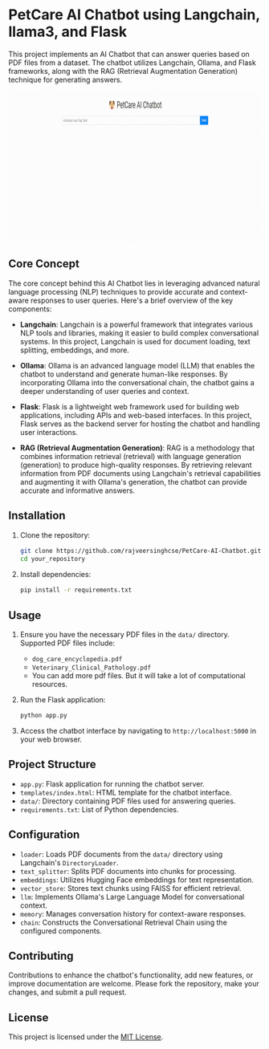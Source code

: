 # PetCare AI Chatbot using Langchain, llama3, and Flask

This project implements an AI Chatbot that can answer queries based on PDF files from a dataset. The chatbot utilizes Langchain, Ollama, and Flask frameworks, along with the RAG (Retrieval Augmentation Generation) technique for generating answers.

<p><img height="300" width="1000" src="https://github.com/rajveersinghcse/rajveersinghcse/blob/master/img/PetCare-AI-Chatbot.gif" alt="gif"></p>

## Core Concept

The core concept behind this AI Chatbot lies in leveraging advanced natural language processing (NLP) techniques to provide accurate and context-aware responses to user queries. Here's a brief overview of the key components:

- **Langchain**: Langchain is a powerful framework that integrates various NLP tools and libraries, making it easier to build complex conversational systems. In this project, Langchain is used for document loading, text splitting, embeddings, and more.

- **Ollama**: Ollama is an advanced language model (LLM) that enables the chatbot to understand and generate human-like responses. By incorporating Ollama into the conversational chain, the chatbot gains a deeper understanding of user queries and context.

- **Flask**: Flask is a lightweight web framework used for building web applications, including APIs and web-based interfaces. In this project, Flask serves as the backend server for hosting the chatbot and handling user interactions.

- **RAG (Retrieval Augmentation Generation)**: RAG is a methodology that combines information retrieval (retrieval) with language generation (generation) to produce high-quality responses. By retrieving relevant information from PDF documents using Langchain's retrieval capabilities and augmenting it with Ollama's generation, the chatbot can provide accurate and informative answers.

## Installation

1. Clone the repository:
   ```bash
   git clone https://github.com/rajveersinghcse/PetCare-AI-Chatbot.git
   cd your_repository
   ```

2. Install dependencies:
   ```bash
   pip install -r requirements.txt
   ```

## Usage

1. Ensure you have the necessary PDF files in the `data/` directory. Supported PDF files include:
   - `dog_care_encyclopedia.pdf`
   - `Veterinary_Clinical_Pathology.pdf`
   - You can add more pdf files. But it will take a lot of computational resources.

2. Run the Flask application:
   ```bash
   python app.py
   ```

3. Access the chatbot interface by navigating to `http://localhost:5000` in your web browser.

## Project Structure

- `app.py`: Flask application for running the chatbot server.
- `templates/index.html`: HTML template for the chatbot interface.
- `data/`: Directory containing PDF files used for answering queries.
- `requirements.txt`: List of Python dependencies.

## Configuration

- `loader`: Loads PDF documents from the `data/` directory using Langchain's `DirectoryLoader`.
- `text_splitter`: Splits PDF documents into chunks for processing.
- `embeddings`: Utilizes Hugging Face embeddings for text representation.
- `vector_store`: Stores text chunks using FAISS for efficient retrieval.
- `llm`: Implements Ollama's Large Language Model for conversational context.
- `memory`: Manages conversation history for context-aware responses.
- `chain`: Constructs the Conversational Retrieval Chain using the configured components.

## Contributing

Contributions to enhance the chatbot's functionality, add new features, or improve documentation are welcome. Please fork the repository, make your changes, and submit a pull request.

## License

This project is licensed under the [MIT License](LICENSE).
